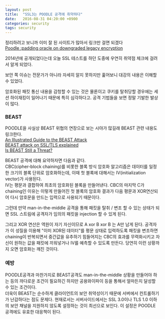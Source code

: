 ```yaml
---
layout: post
title:  "SSL3는 POODLE 공격에 취약하다"
date:   2016-08-31 04:20:00 +0900
categories: security
tags: security
---
```

정리하려고 보니까 이미 잘 된 사이트가 많아서 링크만 걸면 되겠다  
[Poodle :padding oracle on downgraded legacy encryption][Poodle_blog_01]

2014년에 공개되었다는데 오늘 SSL 테스트를 하던 도중에 우연히 취약점 체크에 걸려서 알게 되었다.

보안 쪽 이슈는 전문가가 아니라 자세히 알지 못하지만 훑어보니 대강의 내용은 이해할 수 있었다.  

암호화된 패킷 통신 내용을 감청할 수 있는 것은 물론이고 쿠키를 탈취당할 경우에는 세션 하이재킹이 일어나기 때문에 특히 심각하다고.
공격 기법들을 보면 정말 기발한 발상이 많다.  

### BEAST

POODLE을 사실상 BEAST 위협의 연장으로 보는 시야가 많길래 BEAST 관련 내용도 링크한다.  
[An Illustrated Guide to the BEAST Attack][beast_illust_explain]  
[BEAST attack on SSL/TLS explained][beast_slideshare]  
[Is BEAST Still a Threat?][beast_qualys]

BEAST 공격에 대해 요약하자면 다음과 같다.  
CBC(cipher-block chaining)를 비롯한 블록 방식 암호화 알고리즘은 데이터를 일정한 크기의 블록 단위로 암호화하는데, 이때 첫 블록에 대해서는 IV(initialization vector)가 사용된다.  
IV는 평문과 결합하여 최초의 암호화된 블록을 만들어낸다. CBC의 마지막 C가 chaining인 이유는 이렇게 만들어진 첫 블록의 암호화 결과가 다음 평문과 XOR연산되어 다시 암호문을 만드는 입력으로 사용되기 때문이다.  

그런데 만약 man-in-the-middle 공격을 통해 패킷을 탈취 / 변조 할 수 있는 상태가 되면 SSL 스트림에 공격자가 임의의 패킷을 injection 할 수 있게 된다.  

그리고 XOR 연산은 역원이 자기 자신이므로 A xor B xor B 는 A만 남게 된다. 공격자가 이 성질을 이용해 "이미 XOR된 데이터"를 평문 상태로 입력하도록 패킷을 변조하면 chaining이 반복되면서 중간값을 유추하기 힘들어지는 CBC의 효과를 무력화시키고 자신이 원하는 값을 패킷에 끼워넣거나 IV를 예측할 수 있도록 만든다. 당연히 이런 상황까지 오면 암호화는 깨진 것이다.

### 예방

POODLE공격과 마찬가지로 BEAST공격도 man-in-the-middle 상황을 만들어야 하는 등의 까다로운 조건이 필요하긴 하지만 공용와이파이 등을 통해서 얼마든지 달성할 수 있는 조건이다.  
더욱이 BEAST는 순수하게 클라이언트의 보안 취약성이기 때문에 서버에서 컨트롤하기가 난감하다는 점도 문제다. 현재로서는 서버사이드에서는 SSL 3.0이나 TLS 1.0 이하의 보안 채널을 지원하지 않도록 설정하는 것이 최선으로 보인다. 이 설정은 POODLE 공격에도 유효한 대응책이 된다.

[Poodle_blog_01]:http://shayete.tistory.com/entry/Poodle-padding-oracle-on-downgraded-legacy-encryption
[beast_illust_explain]:http://commandlinefanatic.com/cgi-bin/showarticle.cgi?article=art027
[beast_slideshare]:http://www.slideshare.net/danrlde/20120418-luedtke-ssltlscbcbeast
[beast_qualys]:https://blog.qualys.com/ssllabs/2013/09/10/is-beast-still-a-threat

